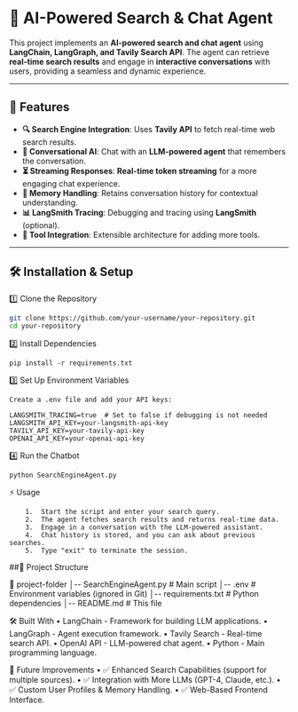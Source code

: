 # 🔎 AI-Powered Search & Chat Agent

This project implements an **AI-powered search and chat agent** using **LangChain, LangGraph, and Tavily Search API**. The agent can retrieve **real-time search results** and engage in **interactive conversations** with users, providing a seamless and dynamic experience.

---

## 🚀 Features

- **🔍 Search Engine Integration**: Uses **Tavily API** to fetch real-time web search results.
- **💬 Conversational AI**: Chat with an **LLM-powered agent** that remembers the conversation.
- **⏳ Streaming Responses**: **Real-time token streaming** for a more engaging chat experience.
- **🧠 Memory Handling**: Retains conversation history for contextual understanding.
- **📊 LangSmith Tracing**: Debugging and tracing using **LangSmith** (optional).
- **🔧 Tool Integration**: Extensible architecture for adding more tools.

---

## 🛠️ Installation & Setup

1️⃣ Clone the Repository
```sh
git clone https://github.com/your-username/your-repository.git
cd your-repository
```


2️⃣ Install Dependencies
```
pip install -r requirements.txt
````

3️⃣ Set Up Environment Variables
```
Create a .env file and add your API keys:

LANGSMITH_TRACING=true  # Set to false if debugging is not needed
LANGSMITH_API_KEY=your-langsmith-api-key
TAVILY_API_KEY=your-tavily-api-key
OPENAI_API_KEY=your-openai-api-key
```

4️⃣ Run the Chatbot
```
python SearchEngineAgent.py
````

⚡ Usage
```
	1.	Start the script and enter your search query.
	2.	The agent fetches search results and returns real-time data.
	3.	Engage in a conversation with the LLM-powered assistant.
	4.	Chat history is stored, and you can ask about previous searches.
	5.	Type "exit" to terminate the session.
```

##📂 Project Structure

📂 project-folder
│-- SearchEngineAgent.py  # Main script
│-- .env                  # Environment variables (ignored in Git)
│-- requirements.txt       # Python dependencies
│-- README.md              # This file

🛠️ Built With
	•	LangChain - Framework for building LLM applications.
	•	LangGraph - Agent execution framework.
	•	Tavily Search - Real-time search API.
	•	OpenAI API - LLM-powered chat agent.
	•	Python - Main programming language.

🔮 Future Improvements
	•	✅ Enhanced Search Capabilities (support for multiple sources).
	•	✅ Integration with More LLMs (GPT-4, Claude, etc.).
	•	✅ Custom User Profiles & Memory Handling.
	•	✅ Web-Based Frontend Interface.